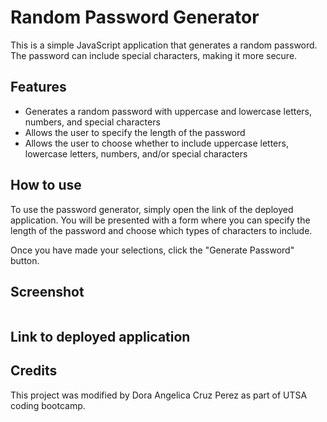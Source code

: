 # Random Password Generator

This is a simple JavaScript application that generates a random password. The password can include special characters, making it more secure.

## Features

- Generates a random password with uppercase and lowercase letters, numbers, and special characters
- Allows the user to specify the length of the password
- Allows the user to choose whether to include uppercase letters, lowercase letters, numbers, and/or special characters

## How to use

To use the password generator, simply open the link of the deployed application. You will be presented with a form where you can specify the length of the password and choose which types of characters to include.

Once you have made your selections, click the "Generate Password" button.

## Screenshot
<img src="">

## Link to deployed application

## Credits

This project was modified by Dora Angelica Cruz Perez as part of UTSA coding bootcamp.